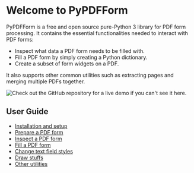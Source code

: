 # Welcome to PyPDFForm

PyPDFForm is a free and open source pure-Python 3 library for PDF form processing. It contains the essential 
functionalities needed to interact with PDF forms:

* Inspect what data a PDF form needs to be filled with.
* Fill a PDF form by simply creating a Python dictionary.
* Create a subset of form widgets on a PDF.

It also supports other common utilities such as extracting pages and merging multiple PDFs together.

![Check out the GitHub repository for a live demo if you can't see it here.](https://github.com/chinapandaman/PyPDFForm/raw/master/demo.gif)

## User Guide

* [Installation and setup](install.md)
* [Prepare a PDF form](prepare.md)
* [Inspect a PDF form](inspect.md)
* [Fill a PDF form](fill.md)
* [Change text field styles](style.md)
* [Draw stuffs](draw.md)
* [Other utilities](utils.md)

